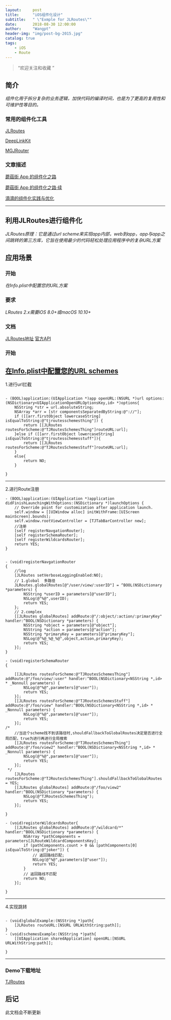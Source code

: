 ```yaml
---
layout:     post
title:      "iOS组件化设计"
subtitle:   " \"Exmple for JLRoutes\""
date:       2018-08-30 12:00:00
author:     "Wangpt"
header-img: "img/post-bg-2015.jpg"
catalog: true
tags:
    - iOS   
    - Route
---
```


> “欢迎关注和收藏 ”


## 简介
*组件化用于拆分复杂的业务逻辑，加快代码的编译时间，也是为了更高的复用性和可维护性等目的。*

### 常用的组件化工具
[JLRoutes](https://github.com/joeldev/JLRoutes)

[DeepLinkKit](https://github.com/button/DeepLinkKit)

[MGJRouter](https://github.com/meili/MGJRouter)

### 文章描述
[蘑菇街 App 的组件化之路](https://www.jianshu.com/p/cdf94a963c27)

[蘑菇街 App 的组件化之路·续](https://blog.csdn.net/daiyelang/article/details/51648004)

[滴滴的组件化实践与优化](http://www.infoq.com/cn/articles/xiaojukeji-component-practice-and-optimization)

---

## 利用JLRoutes进行组件化
*JLRoutes原理：它是通过url scheme来实现app内部，web到app，app与app之间跳转的第三方库，它旨在使用最少的代码轻松处理应用程序中的复杂URL方案*

## 应用场景
### 开始
*在Info.plist中配置您的URL方案*
### 要求
*LRoutes 2.x需要iOS 8.0+或macOS 10.10+*
### 文档
[JLRoutes地址](https://github.com/joeldev/JLRoutes)
[官方API](http://cocoadocs.org/docsets/JLRoutes/2.0.5/)
### 开始
[在Info.plist中配置您的URL schemes](https://developer.apple.com/library/archive/documentation/iPhone/Conceptual/iPhoneOSProgrammingGuide/Inter-AppCommunication/Inter-AppCommunication.html#//apple_ref/doc/uid/TP40007072-CH6-SW2)
---

1.进行url拦截
``` objc

- (BOOL)application:(UIApplication *)app openURL:(NSURL *)url options:(NSDictionary<UIApplicationOpenURLOptionsKey,id> *)options{
    NSString *str = url.absoluteString;
    NSArray *arr = [str componentsSeparatedByString:@"://"];
    if ([[arr.firstObject lowercaseString] isEqualToString:@"tjroutesschemesthing"]) {
        return [[JLRoutes routesForScheme:@"TJRoutesSchemesThing"]routeURL:url];
    }else if ([[arr.firstObject lowercaseString] isEqualToString:@"tjroutesschemesstuff"]){
        return [[JLRoutes routesForScheme:@"TJRoutesSchemesStuff"]routeURL:url];
    }
    else{
        return NO;
    }

}

```
---
2.进行Route注册
``` objc
- (BOOL)application:(UIApplication *)application didFinishLaunchingWithOptions:(NSDictionary *)launchOptions {
    // Override point for customization after application launch.
    self.window = [[UIWindow alloc] initWithFrame:[UIScreen mainScreen].bounds];
    self.window.rootViewController = [TJTabBarController new];
    //注册
    [self registerNavgationRouter];
    [self registerSchemaRouter];
    [self registerWildcardsRouter];
    return YES;
}


- (void)registerNavgationRouter
{
    //log
    [JLRoutes setVerboseLoggingEnabled:NO];
    // 1.global  多路径
    JLRoutes.globalRoutes[@"/user/view/:userID"] = ^BOOL(NSDictionary *parameters) {
        NSString *userID = parameters[@"userID"];
        NSLog(@"%@",userID);
        return YES;
    };
    // 2.complex
    [[JLRoutes globalRoutes] addRoute:@"/:object/:action/:primaryKey" handler:^BOOL(NSDictionary *parameters) {
        NSString *object = parameters[@"object"];
        NSString *action = parameters[@"action"];
        NSString *primaryKey = parameters[@"primaryKey"];
        NSLog(@"%@_%@_%@",object,action,primaryKey);
        return YES;
    }];
}

- (void)registerSchemaRouter
{

    [[JLRoutes routesForScheme:@"TJRoutesSchemesThing"] addRoute:@"/foo/view/:user" handler:^BOOL(NSDictionary<NSString *,id> * _Nonnull parameters) {
        NSLog(@"%@",parameters[@"user"]);
        return YES;
    }];
    [[JLRoutes routesForScheme:@"TJRoutesSchemesStuff"] addRoute:@"/foo/view" handler:^BOOL(NSDictionary<NSString *,id> * _Nonnull parameters) {
        NSLog(@"%@",parameters[@"user"]);
        return YES;
    }];
/*
    //当这个scheme找不到该路径时,shouldFallbackToGlobalRoutes决定是否进行全局匹配，true为进行再进行全局搜索
    [[JLRoutes routesForScheme:@"TJRoutesSchemesThing"] addRoute:@"/foo/view2" handler:^BOOL(NSDictionary<NSString *,id> * _Nonnull parameters) {
        NSLog(@"%@",parameters[@"user"]);
        return YES;
    }];
 */
    [JLRoutes routesForScheme:@"TJRoutesSchemesThing"].shouldFallbackToGlobalRoutes = YES;
    [[JLRoutes globalRoutes] addRoute:@"/foo/view2" handler:^BOOL(NSDictionary *parameters) {
        NSLog(@"TJRoutesSchemesThing");
        return YES;
    }];
    
}

- (void)registerWildcardsRouter{
    [[JLRoutes globalRoutes] addRoute:@"/wildcard/*" handler:^BOOL(NSDictionary *parameters) {
        NSArray *pathComponents = parameters[JLRouteWildcardComponentsKey];
        if (pathComponents.count > 0 && [pathComponents[0] isEqualToString:@"joker"]) {
            // 返回路线匹配;
            NSLog(@"%@",parameters[@"user"]);
            return YES;
        }
        // 返回路线不匹配
        return NO;
    }];
    
}
```
---
4.实现跳转

``` objc

- (void)globalExample:(NSString *)path{
    [JLRoutes routeURL:[NSURL URLWithString:path]];
}
- (void)schemesExample:(NSString *)path{
    [[UIApplication sharedApplication] openURL:[NSURL URLWithString:path]];
    
}
```
---
### Demo下载地址
[TJRoutes](https://github.com/wangpt/TJRoutes)
## 后记

此文档会不断更新 
